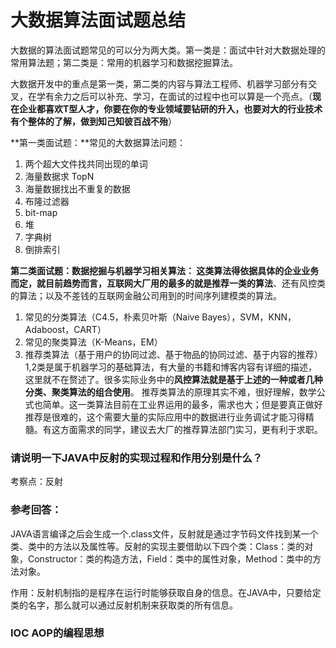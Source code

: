 # 大数据算法面试题总结

大数据的算法面试题常见的可以分为两大类。第一类是：面试中针对大数据处理的常用算法题；第二类是：常用的机器学习和数据挖掘算法。

大数据开发中的重点是第一类，第二类的内容与算法工程师、机器学习部分有交叉，在学有余力之后可以补充、学习，在面试的过程中也可以算是一个亮点。（**现在企业都喜欢T型人才，你要在你的专业领域要钻研的升入，也要对大的行业技术有个整体的了解，做到知己知彼百战不殆**）

**第一类面试题：**常见的大数据算法问题：
1. 两个超大文件找共同出现的单词
2. 海量数据求 TopN
3. 海量数据找出不重复的数据
4. 布隆过滤器
5. bit-map
6. 堆
7. 字典树
8. 倒排索引

**第二类面试题：**数据挖掘与机器学习相关算法：
这类算法得依据具体的企业业务而定，就目前趋势而言，互联网大厂用的最多的就是**推荐一类的算法**、还有风控类的算法；以及不差钱的互联网金融公司用到的时间序列建模类的算法。

1. 常见的分类算法（C4.5，朴素贝叶斯（Naive Bayes），SVM，KNN，Adaboost，CART）
2. 常见的聚类算法（K-Means，EM）
3. 推荐类算法（基于用户的协同过滤、基于物品的协同过滤、基于内容的推荐）
1,2类是属于机器学习的基础算法，有大量的书籍和博客内容有详细的描述，这里就不在赘述了。很多实际业务中的**风控算法就是基于上述的一种或者几种分类、聚类算法的组合使用**。
推荐类算法的原理其实不难，很好理解，数学公式也简单。这一类算法目前在工业界运用的最多，需求也大；但是要真正做好推荐是很难的，这个需要大量的实际应用中的数据进行业务调试才能习得精髓。有这方面需求的同学，建议去大厂的推荐算法部门实习，更有利于求职。





### 请说明一下JAVA中反射的实现过程和作用分别是什么？

考察点：反射

### 参考回答：

JAVA语言编译之后会生成一个.class文件，反射就是通过字节码文件找到某一个类、类中的方法以及属性等。反射的实现主要借助以下四个类：Class：类的对象，Constructor：类的构造方法，Field：类中的属性对象，Method：类中的方法对象。

作用：反射机制指的是程序在运行时能够获取自身的信息。在JAVA中，只要给定类的名字，那么就可以通过反射机制来获取类的所有信息。



### IOC AOP的编程思想